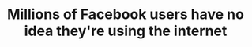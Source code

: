 ---
categories: all_articles articles
provider_display: "qz.com"
provider_name: "qz.com"
favicon_url: http://app.qz.com/img/icons/favicon.ico
title: "Millions of Facebook users have no idea they're using the internet"
published: 2015-02-09
source: http://qz.com/333313/milliions-of-facebook-users-have-no-idea-theyre-using-the-internet/
thumbnail: https://i1.wp.com/qzprod.files.wordpress.com/2015/01/indonesia.jpg?fit=440%2C330
---
